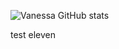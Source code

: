 ![Vanessa GitHub stats](https://github-readme-stats.vercel.app/api?username=vfaconi&theme=dark&show_icons=true)

test eleven

